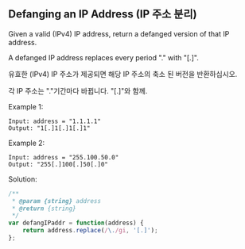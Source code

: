 ## Defanging an IP Address (IP 주소 분리)

Given a valid (IPv4) IP address, return a defanged version of that IP address.

A defanged IP address replaces every period "." with "[.]".

유효한 (IPv4) IP 주소가 제공되면 해당 IP 주소의 축소 된 버전을 반환하십시오.

각 IP 주소는 "."기간마다 바뀝니다. "[.]"와 함께.
 
Example 1:

```
Input: address = "1.1.1.1"
Output: "1[.]1[.]1[.]1"
```

Example 2:

```
Input: address = "255.100.50.0"
Output: "255[.]100[.]50[.]0"
```


Solution: 

```javascript
/**
 * @param {string} address
 * @return {string}
 */
var defangIPaddr = function(address) {
    return address.replace(/\./gi, '[.]');
};
```
